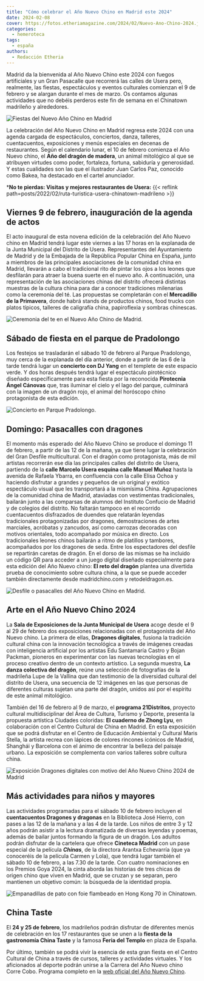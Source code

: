 ```yaml
---
title: "Cómo celebrar el Año Nuevo Chino en Madrid este 2024"
date: 2024-02-08
cover: https://fotos.etheriamagazine.com/2024/02/Nuevo-Ano-Chino-2024.jpg
categories: 
  - hemeroteca
tags: 
  - españa
authors: 
  - Redacción Etheria
---
```


Madrid da la bienvenida al Año Nuevo Chino este 2024 con fuegos artificiales y un Gran 
Pasacalle que recorrerá las calles de Usera pero, realmente, las fiestas, espectáculos y 
eventos culturales comienzan el 9 de febrero y se alargan durante el mes de marzo. Os 
contamos algunas actividades que no debéis perderos este fin de semana en el Chinatown 
madrileño y alrededores. 

![Fiestas del Nuevo Año Chino en Madrid](https://fotos.etheriamagazine.com/2024/02/Nuevo-Ano-Chino-Madrid.jpg "Nuevo Año Chino. © Ivan Martinez Segovia/ Madrid Destino")

La celebración del Año Nuevo Chino en Madrid regresa este 2024 con una agenda cargada de 
espectáculos, conciertos, danza, talleres, cuentacuentos, exposiciones y menús 
especiales en decenas de restaurantes. Según el calendario lunar, el 10 de febrero 
comienza el Año Nuevo chino, el **Año del dragón de madera**, un animal mitológico al 
que se atribuyen virtudes como poder, fortaleza, fortuna, sabiduría y generosidad. Y 
estas cualidades son las que el ilustrador Juan Carlos Paz, conocido como Bakea, ha 
destacado en el cartel anunciador. 

\***No te pierdas: Visitas y mejores restaurantes de Usera:** {{< reflink 
path=posts/2022/02/ruta-turistica-usera-chinatown-madrileno >}} 

## Viernes 9 de febrero, inauguración de la agenda de actos

El acto inaugural de esta novena edición de la celebración del Año Nuevo chino en Madrid 
tendrá lugar este viernes a las 17 horas en la explanada de la Junta Municipal del 
Distrito de Usera. Representantes del Ayuntamiento de Madrid y de la Embajada de la 
República Popular China en España, junto a miembros de las principales asociaciones de 
la comunidad china en Madrid, llevarán a cabo el tradicional rito de pintar los ojos a 
los leones que desfilarán para atraer la buena suerte en el nuevo año. A continuación, 
una representación de las asociaciones chinas del distrito ofrecerá distintas muestras 
de la cultura china para dar a conocer tradiciones milenarias como la ceremonia del té. 
Las propuestas se completarán con el **Mercadillo de la Primavera**, donde habrá stands 
de productos chinos, food trucks con platos típicos, talleres de caligrafía china, 
papiroflexia y sombras chinescas. 

![Ceremonia del te en el Nuevo Año Chino de Madrid.](https://fotos.etheriamagazine.com/2024/02/Nuevo-Ano-Chino-ceremonia-te.jpg "Ceremonia del te en el Nuevo Año Chino de Madrid. © © Ivan Martinez Segovia/ Madrid Destino")

## Sábado de fiesta en el parque de Pradolongo

Los festejos se trasladarán el sábado 10 de febrero al Parque Pradolongo, muy cerca de 
la explanada del día anterior, donde a partir de las 6 de la tarde tendrá lugar un 
**concierto con DJ Yang** en el templete de este espacio verde. Y dos horas después 
tendrá lugar el espectáculo pirotécnico diseñado específicamente para esta fiesta por la 
reconocida **Pirotecnia Ángel Cánovas** que, tras iluminar el cielo y el lago del 
parque, culminará con la imagen de un dragón rojo, el animal del horóscopo chino 
protagonista de esta edición. 

![Concierto en Parque Pradolongo.](https://fotos.etheriamagazine.com/2024/02/conciertos-ano-nuevo-chino.jpg "Concierto en Parque Pradolongo. © Ivan Martinez Segovia")

## Domingo: Pasacalles con dragones  

El momento más esperado del Año Nuevo Chino se produce el domingo 11 de febrero, a 
partir de las 12 de la mañana, ya que tiene lugar la celebración del Gran Desfile 
multicultural. Con el dragón como protagonista, más de mil artistas recorrerán ese día 
las principales calles del distrito de Usera, partiendo de la **calle Marcelo Usera 
esquina calle Manuel Muñoz** hasta la avenida de Rafaela Ybarra, en confluencia con la 
calle Elisa Ochoa y haciendo disfrutar a grandes y pequeños de un original y exótico 
espectáculo visual que les transportará a la mismísima China. Agrupaciones de la 
comunidad china de Madrid, ataviadas con vestimentas tradicionales, bailarán junto a las 
comparsas de alumnos del Instituto Confucio de Madrid y de colegios del distrito. No 
faltarán tampoco en el recorrido cuentacuentos disfrazados de duendes que relatarán 
leyendas tradicionales protagonizadas por dragones, demostraciones de artes marciales, 
acróbatas y zancudos, así como carrozas decoradas con motivos orientales, todo 
acompañado por música en directo. Los tradicionales leones chinos bailarán a ritmo de 
platillos y tambores, acompañados por los dragones de seda. Entre los espectadores del 
desfile se repartirán caretas de dragón. En el dorso de las mismas se ha incluido un 
código QR para acceder a un juego digital diseñado especialmente para esta edición del 
Año Nuevo chino: **El reto del dragón** plantea una divertida prueba de conocimiento 
sobre cultura china, a la que se puede acceder también directamente desde 
madridchino.com y retodeldragon.es. 

![Desfile o pasacalles del Año Nuevo Chino en Madrid.](https://fotos.etheriamagazine.com/2024/02/Nuevo-Ano-Chino-2024.jpg "Desfile o pasacalles del Año Nuevo Chino en Madrid. © Ivan Martinez Segovia")

## Arte en el Año Nuevo Chino 2024

La **Sala de Exposiciones de la Junta Municipal de Usera** acoge desde el 9 al 29 de 
febrero dos exposiciones relacionadas con el protagonista del Año Nuevo chino. La 
primera de ellas, **Dragones digitales**, fusiona la tradición cultural china con la 
innovación tecnológica a través de imágenes creadas con inteligencia artificial por los 
artistas Edu Santamaría Castro y Bojan Packman, pioneros en experimentar con las nuevas 
tecnologías en el proceso creativo dentro de un contexto artístico. La segunda muestra, 
**La danza colectiva del dragón**, reúne una selección de fotografías de la madrileña 
Lupe de la Vallina que dan testimonio de la diversidad cultural del distrito de Usera, 
una secuencia de 12 imágenes en las que personas de diferentes culturas sujetan una 
parte del dragón, unidos así por el espíritu de este animal mitológico. 

También del 16 de febrero al 9 de marzo, el **programa 21Distritos**, proyecto cultural 
multidisciplinar del Área de Cultura, Turismo y Deporte, presenta la propuesta artística 
Ciudades coloridas: **El cuaderno de Zhong Lyu**, en colaboración con el Centro Cultural 
de China en Madrid. En esta exposición que se podrá disfrutar en el Centro de Educación 
Ambiental y Cultural Maris Stella, la artista recrea con lápices de colores rincones 
icónicos de Madrid, Shanghái y Barcelona con el ánimo de encontrar la belleza del 
paisaje urbano. La exposición se complementa con varios talleres sobre cultura china. 

![Exposición Dragones digitales con motivo del Año Nuevo Chino 2024 de Madrid](https://fotos.etheriamagazine.com/2024/02/Exposicion-dragones-digitales.jpg "Exposición Dragones digitales.")

## Más actividades para niños y mayores

Las actividades programadas para el sábado 10 de febrero incluyen el **cuentacuentos 
Dragones y dragonas** en la Biblioteca José Hierro, con pases a las 12 de la mañana y a 
las 4 de la tarde. Los niños de entre 3 y 12 años podrán asistir a la lectura 
dramatizada de diversas leyendas y poemas, además de bailar juntos formando la figura de 
un dragón. Los adultos podrán disfrutar de la cartelera que ofrece **Cineteca Madrid** 
con un pase especial de la película **_Chinas_**, de la directora Arantxa Echevarría 
(que ya conoceréis de la película Carmen y Lola), que tendrá lugar también el sábado 10 
de febrero, a las 7.30 de la tarde. Con cuatro nominaciones en los Premios Goya 2024, la 
cinta aborda las historias de tres chicas de origen chino que viven en Madrid, que se 
cruzan y se separan, pero mantienen un objetivo común: la búsqueda de la identidad 
propia. 

![Empanadillas de pato con foie flambeado en Hong Kong 70 in Chinatown.](https://fotos.etheriamagazine.com/2023/01/hong-kong-70.jpg "Empanadillas de pato con foie flambeado en Hong Kong 70 in Chinatown.")

## China Taste

El **24 y 25 de febrero**, los madrileños podrán disfrutar de diferentes menús de 
celebración en los 17 restaurantes que se unen a la **fiesta de la gastronomía China 
Taste** y la famosa **Feria del Templo** en plaza de España. 

Por último, también se podrá vivir la esencia de esta gran fiesta en el Centro Cultural 
de China a través de cursos, talleres y actividades virtuales. Y los aficionados al 
deporte podrán unirse a la Carrera del Año Nuevo chino Corre Cobo. Programa completo en 
la [web oficial del Año Nuevo Chino](http://www.madridchino.com).
